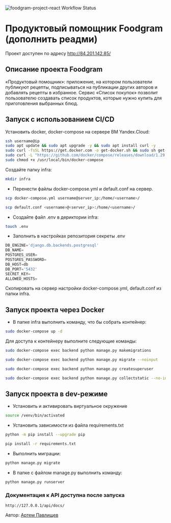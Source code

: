 ![foodgram-project-react Workflow Status](https://github.com/artemkms/foodgram-project-react/actions/workflows/foodgram_workflow.yml/badge.svg?branch=master&event=push)
# Продуктовый помощник Foodgram (дополнить реадми)

Проект доступен по адресу http://84.201.142.85/

## Описание проекта Foodgram
«Продуктовый помощник»: приложение, на котором пользователи публикуют рецепты, подписываться на публикации других авторов и добавлять рецепты в избранное. Сервис «Список покупок» позволит пользователю создавать список продуктов, которые нужно купить для приготовления выбранных блюд.

## Запуск с использованием CI/CD

Установить docker, docker-compose на сервере ВМ Yandex.Cloud:
```bash
ssh username@ip
sudo apt update && sudo apt upgrade -y && sudo apt install curl -y
sudo curl -fsSL https://get.docker.com -o get-docker.sh && sudo sh get-docker.sh && sudo rm get-docker.sh
sudo curl -L "https://github.com/docker/compose/releases/download/1.29.2/docker-compose-$(uname -s)-$(uname -m)" -o /usr/local/bin/docker-compose
sudo chmod +x /usr/local/bin/docker-compose
```
Создайте папку infra:
```bash
mkdir infra
```
- Перенести файлы docker-compose.yml и default.conf на сервер.

```bash
scp docker-compose.yml username@server_ip:/home/<username>/
```
```bash
scp default.conf <username>@<server_ip>:/home/<username>/
```
- Создайте файл .env в дериктории infra:

```bash
touch .env
```
- Заполнить в настройках репозитория секреты .env

```python
DB_ENGINE='django.db.backends.postgresql'
DB_NAME=
POSTGRES_USER=
POSTGRES_PASSWORD=
DB_HOST=db
DB_PORT='5432'
SECRET_KEY=
ALLOWED_HOSTS=
```

Скопировать на сервер настройки docker-compose.yml, default.conf из папки infra.

## Запуск проекта через Docker
- В папке infra выполнить команду, что бы собрать контейнер:
```bash
sudo docker-compose up -d
```

Для доступа к контейнеру выполните следующие команды:

```bash
sudo docker-compose exec backend python manage.py makemigrations
```
```bash
sudo docker-compose exec backend python manage.py migrate --noinput
```
```bash
sudo docker-compose exec backend python manage.py createsuperuser
```
```bash
sudo docker-compose exec backend python manage.py collectstatic --no-input
```

## Запуск проекта в dev-режиме

- Установить и активировать виртуальное окружение

```bash
source /venv/bin/activated
```

- Установить зависимости из файла requirements.txt

```bash
python -m pip install --upgrade pip
```
```bash
pip install -r requirements.txt
```

- Выполнить миграции:

```bash
python manage.py migrate
```

- В папке с файлом manage.py выполнить команду:
```bash
python manage.py runserver
```

### Документация к API доступна после запуска
```url
http://127.0.0.1/api/docs/
```

Автор: [Артем Павлищев](http://84.201.142.85/)

